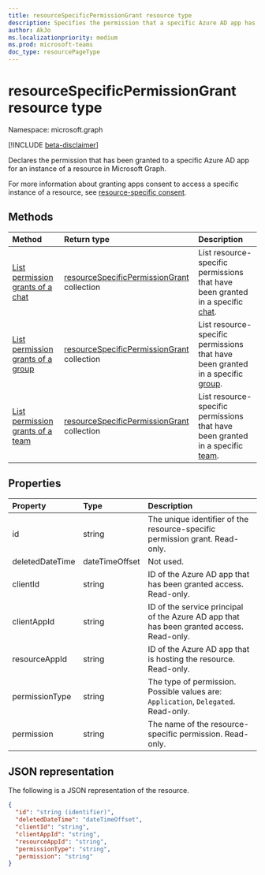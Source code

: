 ```yaml
---
title: resourceSpecificPermissionGrant resource type
description: Specifies the permission that a specific Azure AD app has.
author: AkJo
ms.localizationpriority: medium
ms.prod: microsoft-teams
doc_type: resourcePageType
---
```


# resourceSpecificPermissionGrant resource type

Namespace: microsoft.graph

[!INCLUDE [beta-disclaimer](../../includes/beta-disclaimer.md)]

Declares the permission that has been granted to a specific Azure AD app for an instance of a resource in Microsoft Graph.

For more information about granting apps consent to access a specific instance of a resource, see [resource-specific consent](/microsoftteams/platform/graph-api/rsc/resource-specific-consent).

## Methods

| Method                                                                     | Return type                                                                      | Description                                                                                |
| :------------------------------------------------------------------------- | :------------------------------------------------------------------------------- | :----------------------------------------------------------------------------------------- |
| [List permission grants of a chat](../api/chat-list-permissiongrants.md)   | [resourceSpecificPermissionGrant](resourcespecificpermissiongrant.md) collection | List resource-specific permissions that have been granted in a specific [chat](chat.md).   |
| [List permission grants of a group](../api/group-list-permissiongrants.md) | [resourceSpecificPermissionGrant](resourcespecificpermissiongrant.md) collection | List resource-specific permissions that have been granted in a specific [group](group.md). |
| [List permission grants of a team](../api/team-list-permissiongrants.md)   | [resourceSpecificPermissionGrant](resourcespecificpermissiongrant.md) collection | List resource-specific permissions that have been granted in a specific [team](team.md).   |

## Properties

| Property        | Type           | Description                                                                              |
| :-------------- | :------------- | :--------------------------------------------------------------------------------------- |
| id              | string         | The unique identifier of the resource-specific permission grant. Read-only.              |
| deletedDateTime | dateTimeOffset | Not used.                                                                                |
| clientId        | string         | ID of the Azure AD app that has been granted access. Read-only.                          |
| clientAppId     | string         | ID of the service principal of the Azure AD app that has been granted access. Read-only. |
| resourceAppId   | string         | ID of the Azure AD app that is hosting the resource. Read-only.                          |
| permissionType  | string         | The type of permission. Possible values are: `Application`, `Delegated`. Read-only.      |
| permission      | string         | The name of the resource-specific permission. Read-only.                                 |

## JSON representation

The following is a JSON representation of the resource.

<!-- {
  "blockType": "resource",
  "keyProperty": "id",
  "@odata.type": "microsoft.graph.resourceSpecificPermissionGrant"
}-->

```json
{
  "id": "string (identifier)",
  "deletedDateTime": "dateTimeOffset",
  "clientId": "string",
  "clientAppId": "string",
  "resourceAppId": "string",
  "permissionType": "string",
  "permission": "string"
}
```
